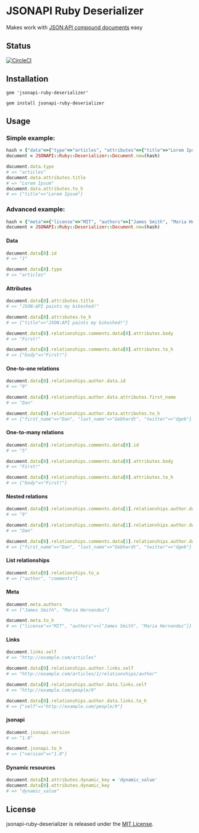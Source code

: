 # JSONAPI Ruby Deserializer
Makes work with [JSON:API compound documents](https://jsonapi.org/format/#document-compound-documents) easy

## Status
[![CircleCI](https://circleci.com/gh/igatto/jsonapi-ruby-deserializer/tree/main.svg?style=shield&circle-token=20af9c492f5ee96fb66bffb1236b11e979549d54)](https://circleci.com/gh/igatto/jsonapi-ruby-deserializer/tree/main)&emsp;&emsp;

## Installation
```
gem 'jsonapi-ruby-deserializer'
```
```
gem install jsonapi-ruby-deserializer
```

## Usage
### Simple example:
```ruby
hash = {"data"=>{"type"=>"articles", "attributes"=>{"title"=>"Lorem Ipsum"}}}
document = JSONAPI::Ruby::Deserializer::Document.new(hash)

document.data.type
# => "articles"
document.data.attributes.title
# => "Lorem Ipsum"
document.data.attributes.to_h
# => {"title"=>"Lorem Ipsum"}
```

### Advanced example:
```ruby
hash = {"meta"=>{"license"=>"MIT", "authors"=>["James Smith", "Maria Hernandez"]}, "links"=>{"self"=>"http://example.com/articles", "next"=>"http://example.com/articles?page[offset]=2", "last"=>"http://example.com/articles?page[offset]=10"}, "data"=>[{"type"=>"articles", "id"=>"1", "attributes"=>{"title"=>"JSON:API paints my bikeshed!"}, "relationships"=>{"author"=>{"links"=>{"self"=>"http://example.com/articles/1/relationships/author", "related"=>"http://example.com/articles/1/author"}, "data"=>{"type"=>"people", "id"=>"9"}}, "comments"=>{"links"=>{"self"=>"http://example.com/articles/1/relationships/comments", "related"=>"http://example.com/articles/1/comments"}, "data"=>[{"type"=>"comments", "id"=>"5"}, {"type"=>"comments", "id"=>"12"}]}}, "links"=>{"self"=>"http://example.com/articles/1"}}], "included"=>[{"type"=>"people", "id"=>"9", "attributes"=>{"first_name"=>"Dan", "last_name"=>"Gebhardt", "twitter"=>"dgeb"}, "links"=>{"self"=>"http://example.com/people/9"}}, {"type"=>"comments", "id"=>"5", "attributes"=>{"body"=>"First!"}, "relationships"=>{"author"=>{"data"=>{"type"=>"people", "id"=>"2"}}}, "links"=>{"self"=>"http://example.com/comments/5"}}, {"type"=>"comments", "id"=>"12", "attributes"=>{"body"=>"I like XML better"}, "relationships"=>{"author"=>{"data"=>{"type"=>"people", "id"=>"9"}}}, "links"=>{"self"=>"http://example.com/comments/12"}}]}
document = JSONAPI::Ruby::Deserializer::Document.new(hash)
```

#### Data
```ruby
document.data[0].id
# => "1"

document.data[0].type
# => "articles"
```

#### Attributes
```ruby
document.data[0].attributes.title
# => "JSON:API paints my bikeshed!"

document.data[0].attributes.to_h
# => {"title"=>"JSON:API paints my bikeshed!"}

document.data[0].relationships.comments.data[0].attributes.body
# => "First!"

document.data[0].relationships.comments.data[0].attributes.to_h
# => {"body"=>"First!"}
```

#### One-to-one relations
```ruby
document.data[0].relationships.author.data.id
# => "9"

document.data[0].relationships.author.data.attributes.first_name
# => "Dan"

document.data[0].relationships.author.data.attributes.to_h
# => {"first_name"=>"Dan", "last_name"=>"Gebhardt", "twitter"=>"dgeb"}
```

#### One-to-many relations
```ruby
document.data[0].relationships.comments.data[0].id
# => "5"

document.data[0].relationships.comments.data[0].attributes.body
# => "First!"

document.data[0].relationships.comments.data[0].attributes.to_h
# => {"body"=>"First!"}
```

#### Nested relations
```ruby
document.data[0].relationships.comments.data[1].relationships.author.data.id
# => "9"

document.data[0].relationships.comments.data[1].relationships.author.data.attributes.first_name
# => "Dan"

document.data[0].relationships.comments.data[1].relationships.author.data.attributes.to_h
# => {"first_name"=>"Dan", "last_name"=>"Gebhardt", "twitter"=>"dgeb"}
```

#### List relationships
```ruby
document.data[0].relationships.to_a
# => ["author", "comments"]
```

#### Meta
```ruby
document.meta.authors
# => ["James Smith", "Maria Hernandez"]

document.meta.to_h
# => {"license"=>"MIT", "authors"=>["James Smith", "Maria Hernandez"]}
```

#### Links
```ruby
document.links.self
# => "http://example.com/articles"

document.data[0].relationships.author.links.self
# => "http://example.com/articles/1/relationships/author"

document.data[0].relationships.author.data.links.self
# => "http://example.com/people/9"

document.data[0].relationships.author.data.links.to_h
# => {"self"=>"http://example.com/people/9"}
```

#### jsonapi
```ruby
document.jsonapi.version
# => "1.0"

document.jsonapi.to_h
# => {"version"=>"1.0"}
```

#### Dynamic resources
```ruby
document.data[0].attributes.dynamic_key = 'dynamic_value'
document.data[0].attributes.dynamic_key
# => "dynamic_value"
```

## License
jsonapi-ruby-deserializer is released under the [MIT License](http://www.opensource.org/licenses/MIT).
